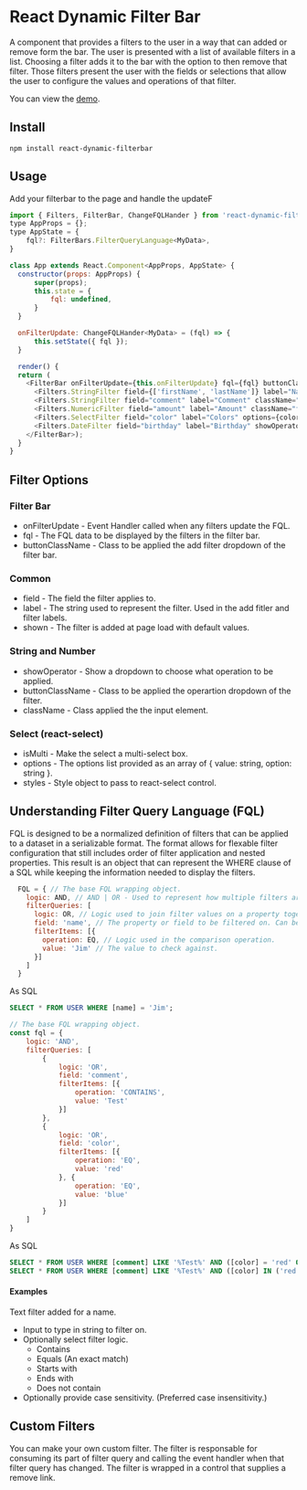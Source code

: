 # React Dynamic Filter Bar
A component that provides a filters to the user in a way that can added or 
remove form the bar. The user is presented with a list of available filters 
in a list.  Choosing a filter adds it to the bar with the option to then
remove that filter.  Those filters present the user with the fields or selections
that allow the user to configure the values and operations of that filter.

You can view the [demo](https://clinta74.github.io/react-dynamic-filterbar/).

## Install
``` 
npm install react-dynamic-filterbar
```

## Usage
Add your filterbar to the page and handle the updateF

``` javascript
import { Filters, FilterBar, ChangeFQLHander } from 'react-dynamic-filterbar';
type AppProps = {};
type AppState = {
    fql?: FilterBars.FilterQueryLanguage<MyData>,
}

class App extends React.Component<AppProps, AppState> {
  constructor(props: AppProps) {
      super(props);
      this.state = {
          fql: undefined,
      }
  }

  onFilterUpdate: ChangeFQLHander<MyData> = (fql) => {
      this.setState({ fql });
  }

  render() {
  return (
    <FilterBar onFilterUpdate={this.onFilterUpdate} fql={fql} buttonClassName="btn">
      <Filters.StringFilter field={['firstName', 'lastName']} label="Name" className="form-control" buttonClassName="btn btn-primary" />
      <Filters.StringFilter field="comment" label="Comment" className="form-control" buttonClassName="btn btn-primary" showOperator />
      <Filters.NumericFilter field="amount" label="Amount" className="form-control" />
      <Filters.SelectFilter field="color" label="Colors" options={colorOptions} styles={customStyles} isMulti />
      <Filters.DateFilter field="birthday" label="Birthday" showOperator buttonClassName="btn btn-primary" shown/>
    </FilterBar>);
  }
}
```

## Filter Options
### Filter Bar
- onFilterUpdate - Event Handler called when any filters update the FQL.
- fql - The FQL data to be displayed by the filters in the filter bar.
- buttonClassName - Class to be applied the add filter dropdown of the filter bar.
### Common
- field - The field the filter applies to.
- label - The string used to represent the filter. Used in the add fitler and filter labels.
- shown - The filter is added at page load with default values.
### String and Number
- showOperator - Show a dropdown to choose what operation to be applied.
- buttonClassName - Class to be applied the operartion dropdown of the filter.
- className - Class applied the the input element.
### Select (react-select)
- isMulti - Make the select a multi-select box.
- options - The options list provided as an array of { value: string, option: string }.
- styles - Style object to pass to react-select control.

## Understanding Filter Query Language (FQL)
FQL is designed to be a normalized definition of filters that can be applied to a dataset in a serializable format.  The format
allows for flexable filter configuration that still includes order of filter application and nested properties. This result is an
object that can represent the WHERE clause of a SQL while keeping the information needed to display the filters.

``` javascript
  FQL = { // The base FQL wrapping object.
    logic: AND, // AND | OR - Used to represent how multiple filters are grouped together. (Default: AND)
    filterQueries: [ 
      logic: OR, // Logic used to join filter values on a property together and multiple filters.
      field: 'name', // The property or field to be filtered on. Can be array of fields or nested fields. ex ['user.firstName', 'user.lastName']
      filterItems: [{
        operation: EQ, // Logic used in the comparison operation.
        value: 'Jim' // The value to check against.
      }]
    ]
  }
```
As SQL
``` sql
SELECT * FROM USER WHERE [name] = 'Jim';
```

``` javascript
// The base FQL wrapping object.
const fql = {
    logic: 'AND',
    filterQueries: [
        {
            logic: 'OR',
            field: 'comment',
            filterItems: [{
                operation: 'CONTAINS',
                value: 'Test'
            }]
        },
        {
            logic: 'OR',
            field: 'color',
            filterItems: [{
                operation: 'EQ',
                value: 'red'
            }, {
                operation: 'EQ',
                value: 'blue'
            }]
        }
    ]
}
```
As SQL
``` sql
SELECT * FROM USER WHERE [comment] LIKE '%Test%' AND ([color] = 'red' OR [color] = 'blue');
SELECT * FROM USER WHERE [comment] LIKE '%Test%' AND ([color] IN ('red', 'blue'));
```

#### Examples
Text filter added for a name.
- Input to type in string to filter on.
- Optionally select filter logic.
  - Contains
  - Equals (An exact match)
  - Starts with
  - Ends with
  - Does not contain
- Optionally provide case sensitivity.  (Preferred case insensitivity.)

## Custom Filters
You can make your own custom filter. The filter is responsable for consuming its part of filter query and calling the event handler when that filter query has changed.  The filter is wrapped in a control that supplies a remove link.